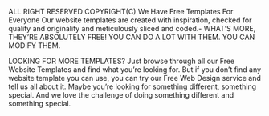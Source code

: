 ALL RIGHT RESERVED COPYRIGHT(C)
We Have Free Templates For Everyone
Our website templates are created with inspiration, checked for quality and originality and meticulously sliced and coded.-
WHAT’S MORE, THEY’RE ABSOLUTELY FREE! 
YOU CAN DO A LOT WITH THEM. YOU CAN MODIFY THEM.

LOOKING FOR MORE TEMPLATES?
Just browse through all our Free Website Templates and find what you’re looking for. But if you don’t find any website template you can use, you can try our Free Web Design service and tell us all about it. Maybe you’re looking for something different, something special. And we love the challenge of doing something different and something special.